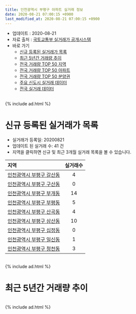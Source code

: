 ```yaml
---
title: 인천광역시 부평구 아파트 실거래 정보
date: 2020-08-21 07:00:15 +0900
last_modified_at: 2020-08-21 07:00:15 +0900
---
```


* 업데이트 : 2020-08-21
* 자료 출처 : [국토교통부 실거래가 공개시스템](http://rt.molit.go.kr)
* 바로 가기
    * [신규 등록된 실거래가 목록](#신규-등록된-실거래가-목록)
    * [최근 5년간 거래량 추이](#최근-5년간-거래량-추이)
    * [전국 거래량 TOP 50 지역](https://inasie.github.io/apt-trade-info/최근-3개월-전국에서-가장-거래가-많이-발생한-지역)
    * [전국 거래량 TOP 50 아파트](https://inasie.github.io/apt-trade-info/최근-3개월-전국에서-가장-거래가-많이-발생한-아파트)
    * [전국 거래량 TOP 50 분양권](https://inasie.github.io/apt-trade-info/최근-3개월-전국에서-가장-거래가-많이-발생한-분양권)
    * [주요 신도시 실거래 데이터](https://inasie.github.io/apt-trade-info/주요-신도시)
    * [전국 실거래 데이터](https://inasie.github.io/apt-trade-info/전국)

<br>
{% include ad.html %}
<br>

# 신규 등록된 실거래가 목록
* 실거래가 등록일: 20200821
* 업데이트 된 실거래 수: 41 건
* 지역을 클릭하면 신규 및 최근 3개월 실거래 목록을 볼 수 있습니다.


|지역|실거래수|
|:---|:---:|
|[인천광역시 부평구 갈산동](https://inasie.github.io/apt-trade-info/인천광역시-부평구-갈산동)|4|
|[인천광역시 부평구 구산동](https://inasie.github.io/apt-trade-info/인천광역시-부평구-구산동)|0|
|[인천광역시 부평구 부개동](https://inasie.github.io/apt-trade-info/인천광역시-부평구-부개동)|14|
|[인천광역시 부평구 부평동](https://inasie.github.io/apt-trade-info/인천광역시-부평구-부평동)|5|
|[인천광역시 부평구 산곡동](https://inasie.github.io/apt-trade-info/인천광역시-부평구-산곡동)|4|
|[인천광역시 부평구 삼산동](https://inasie.github.io/apt-trade-info/인천광역시-부평구-삼산동)|10|
|[인천광역시 부평구 십정동](https://inasie.github.io/apt-trade-info/인천광역시-부평구-십정동)|0|
|[인천광역시 부평구 일신동](https://inasie.github.io/apt-trade-info/인천광역시-부평구-일신동)|1|
|[인천광역시 부평구 청천동](https://inasie.github.io/apt-trade-info/인천광역시-부평구-청천동)|3|


<br>
{% include ad.html %}
<br>

# 최근 5년간 거래량 추이


<div style="width:100%;">
    <canvas id="deal_progress" height="200"></canvas>
</div>

<script>
new Chart(document.getElementById("deal_progress"), {
    type: 'line',
    data: {
        labels: ['201508','201509','201510','201511','201512','201601','201602','201603','201604','201605','201606','201607','201608','201609','201610','201611','201612','201701','201702','201703','201704','201705','201706','201707','201708','201709','201710','201711','201712','201801','201802','201803','201804','201805','201806','201807','201808','201809','201810','201811','201812','201901','201902','201903','201904','201905','201906','201907','201908','201909','201910','201911','201912','202001','202002','202003','202004','202005','202006','202007','202008'],
        datasets: [{
            label: '매매',
            pointRadius: 1,
            data: [760, 824, 903, 598, 388, 430, 492, 769, 795, 716, 891, 878, 838, 743, 782, 488, 363, 288, 473, 643, 684, 657, 764, 720, 595, 590, 528, 474, 339, 422, 401, 614, 437, 444, 401, 434, 536, 761, 849, 494, 405, 400, 387, 509, 536, 464, 556, 620, 536, 576, 854, 891, 927, 831, 1480, 1127, 787, 923, 1346, 678, 123],
            borderColor: "rgba(255, 201, 14, 1)",
            backgroundColor: "rgba(255, 201, 14, 0.5)",
            fill: false,
            lineTension: 0
        },{
            label: '전월세',
            pointRadius: 1,
            data: [424, 394, 464, 395, 371, 438, 480, 600, 517, 482, 509, 538, 523, 532, 554, 431, 410, 373, 498, 604, 497, 437, 432, 431, 437, 447, 390, 343, 326, 437, 390, 537, 446, 431, 425, 468, 416, 420, 488, 349, 348, 490, 450, 507, 482, 440, 392, 388, 403, 397, 465, 371, 403, 454, 595, 514, 471, 485, 487, 467, 153],
            borderColor: "rgba(0, 141, 185, 1)",
            backgroundColor: "rgba(0, 141, 185, 0.5)",
            fill: false,
            lineTension: 0
        }
        ]
    },
    options: {
        responsive: true,
        title: {
            display: false
        },
        tooltips: {
            mode: 'index',
            intersect: false
        },
        hover: {
            mode: 'nearest',
            intersect: true
        },
        scales: {
            xAxes: [{
                display: true,
                scaleLabel: {
                    display: true,
                    labelString: '년/월'
                }
            }],
            yAxes: [{
                display: true,
                ticks: {
                    suggestedMin: 0,
                },
                scaleLabel: {
                    display: true,
                    labelString: '실거래 수'
                }
            }]
        }
    }
});

</script>


<br>
{% include ad.html %}
<br>

